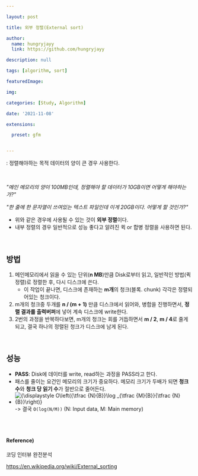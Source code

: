 ```yaml
---

layout: post

title: 외부 정렬(External sort)

author: 
  name: hungryjayy
  link: https://github.com/hungryjayy

description: null

tags: [algorithm, sort]

featuredImage: 

img: 

categories: [Study, Algorithm]

date: '2021-11-08'

extensions:

  preset: gfm


---
```


: 정렬해야하는 목적 데이터의 양이 큰 경우 사용한다.

<br>

*"메인 메모리의 양이 100MB인데, 정렬해야 할 데이터가 10GB이면 어떻게 해야하는가?"*

*"한 줄에 한 문자열이 쓰여있는 텍스트 파일인데 이게 20GB이다. 어떻게 할 것인가?"*

* 위와 같은 경우에 사용될 수 있는 것이 **외부 정렬**이다.
* 내부 정렬의 경우 일반적으로 성능 좋다고 알려진 퀵 or 합병 정렬을 사용하면 된다.

<br>

## 방법

1. 메인메모리에서 읽을 수 있는 단위(**n MB**)만큼 Disk로부터 읽고, 일반적인 방법(퀵 정렬)로 정렬한 후, 다시 디스크에 쓴다.
   * 이 작업이 끝나면, 디스크에 존재하는 **m개**의 청크(블록. chunk) 각각은 정렬되어있는 청크이다.
2. m개의 청크중 두개를 **n / (m + 1)** 만큼 디스크에서 읽어와, 병합을 진행하면서, **정렬 결과를 출력버퍼**에 넣어 계속 디스크에 write한다.
3. 2번의 과정을 반복하다보면, m개의 청크는 회를 거듭하면서 **m / 2**, **m / 4**로 줄게 되고, 결국 하나의 정렬된 청크가 디스크에 남게 된다.

<br>

## 성능

* **PASS**: Disk에 데이터를 write, read하는 과정을 PASS라고 한다.
* 패스를 줄이는 요건인 메모리의 크기가 중요하다. 메모리 크기가 두배가 되면 **청크 수**와 **청크 당 읽기 수**가 절반으로 줄어든다.
* ![{\displaystyle O\left({\tfrac {N}{B}}\log _{\tfrac {M}{B}}{\tfrac {N}{B}}\right)}](https://wikimedia.org/api/rest_v1/media/math/render/svg/496ff85a291f2a81b89ac3b14929c774ad5c0035) -> 결국 `O(log(N/M))` (N: Input data, M: Main memory)

<br><br>

#### Reference)

코딩 인터뷰 완전분석

https://en.wikipedia.org/wiki/External_sorting